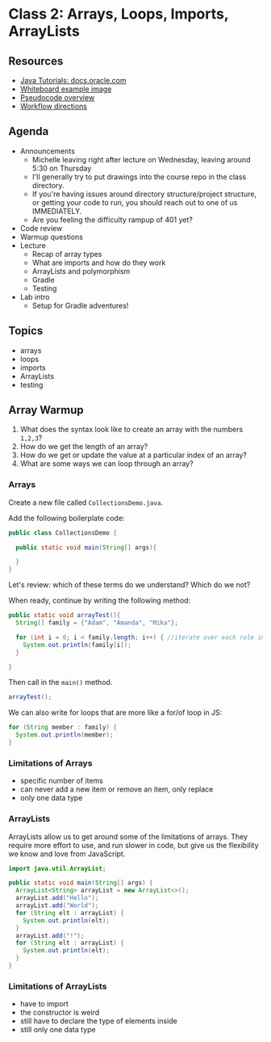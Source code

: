 # Class 2: Arrays, Loops, Imports, ArrayLists
## Resources
* [Java Tutorials: docs.oracle.com](https://docs.oracle.com/javase/tutorial/)
* [Whiteboard example image](../assets/DataStructuresWhiteboard.PNG)
* [Pseudocode overview](../Pseudocode.md)
* [Workflow directions](../Whiteboard_Workflow.md)

## Agenda
- Announcements
  - Michelle leaving right after lecture on Wednesday, leaving around 5:30 on Thursday
  - I'll generally try to put drawings into the course repo in the class directory.
  - If you're having issues around directory structure/project structure, or getting your code to run, you should reach out to one of us IMMEDIATELY.
  - Are you feeling the difficulty rampup of 401 yet?
- Code review
- Warmup questions
- Lecture
  - Recap of array types
  - What are imports and how do they work
  - ArrayLists and polymorphism
  - Gradle
  - Testing
- Lab intro
  - Setup for Gradle adventures!

## Topics
* arrays
* loops
* imports
* ArrayLists
* testing

## Array Warmup
1. What does the syntax look like to create an array with the numbers `1,2,3`?
2. How do we get the length of an array?
3. How do we get or update the value at a particular index of an array?
4. What are some ways we can loop through an array?

### Arrays
Create a new file called `CollectionsDemo.java`.

Add the following boilerplate code:
```java
public class CollectionsDemo {

  public static void main(String[] args){

  }
}
```

Let's review: which of these terms do we understand? Which do we not?

When ready, continue by writing the following method:
```java
public static void arrayTest(){
  String[] family = {"Adam", "Amanda", "Mika"};

  for (int i = 0; i < family.length; i++) { //iterate over each role in roles array.
    System.out.println(family[i]);
  }

}
```

Then call in the `main()` method.
```java
arrayTest();
```

We can also write for loops that are more like a for/of loop in JS:
```java
for (String member : family) {
  System.out.println(member);
}
```

### Limitations of Arrays

- specific number of items
- can never add a new item or remove an item, only replace
- only one data type

### ArrayLists
ArrayLists allow us to get around some of the limitations of arrays. They require more effort to use, and run slower in code, but give us the flexibility we know and love from JavaScript.

```java
import java.util.ArrayList;

public static void main(String[] args) {
  ArrayList<String> arrayList = new ArrayList<>();
  arrayList.add("Hello");
  arrayList.add("World");
  for (String elt : arrayList) {
    System.out.println(elt);
  }
  arrayList.add("!");
  for (String elt : arrayList) {
    System.out.println(elt);
  }
}
```

### Limitations of ArrayLists
- have to import
- the constructor is weird
- still have to declare the type of elements inside
- still only one data type
